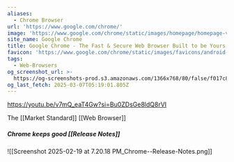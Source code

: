```yaml
---
aliases:
  - Chrome Browser
url: 'https://www.google.com/chrome/'
image: 'https://www.google.com/chrome/static/images/homepage/homepage-v2.png'
site_name: Google Chrome
title: Google Chrome - The Fast & Secure Web Browser Built to be Yours
favicon: 'https://www.google.com/chrome/static/images/favicons/android-icon-192x192.png'
tags:
  - Web-Browsers
og_screenshot_url: >-
  https://og-screenshots-prod.s3.amazonaws.com/1366x768/80/false/f017c8050d1c5fcdb4511ba7fa11d3f363165748200d77db41845a647e6acfb6.jpeg
og_last_fetch: 2025-03-07T05:19:01.805Z
---
```

https://youtu.be/v7mQ_eaT4Gw?si=Bu0ZDsGe8ldQ8rVI

The [[Market Standard]] [[Web Browser]]

##### Chrome keeps good [[Release Notes]]
![[Screenshot 2025-02-19 at 7.20.18 PM_Chrome--Release-Notes.png]]
